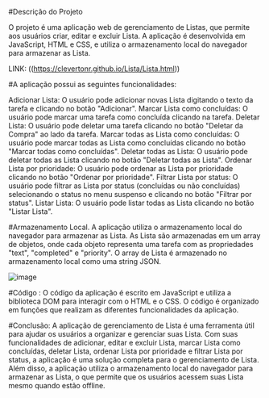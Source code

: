 #Descrição do Projeto

O projeto é uma aplicação web de gerenciamento de Listas, que permite aos usuários criar, editar e excluir Lista.
A aplicação é desenvolvida em JavaScript, HTML e CSS, e utiliza o armazenamento local do navegador para armazenar as Lista.

LINK: ((https://clevertonr.github.io/Lista/Lista.html))

#A aplicação possui as seguintes funcionalidades:

Adicionar Lista: O usuário pode adicionar novas Lista digitando o texto da tarefa e clicando no botão "Adicionar".
Marcar Lista como concluídas: O usuário pode marcar uma tarefa como concluída clicando na tarefa.
Deletar Lista: O usuário pode deletar uma tarefa clicando no botão "Deletar da Compra" ao lado da tarefa.
Marcar todas as Lista como concluídas: O usuário pode marcar todas as Lista como concluídas clicando no botão "Marcar todas como concluídas".
Deletar todas as Lista: O usuário pode deletar todas as Lista clicando no botão "Deletar todas as Lista".
Ordenar Lista por prioridade: O usuário pode ordenar as Lista por prioridade clicando no botão "Ordenar por prioridade".
Filtrar Lista por status: O usuário pode filtrar as Lista por status (concluídas ou não concluídas) selecionando o status no menu suspenso e clicando no botão "Filtrar por status".
Listar Lista: O usuário pode listar todas as Lista clicando no botão "Listar Lista".

#Armazenamento Local.
A aplicação utiliza o armazenamento local do navegador para armazenar as Lista. As Lista são armazenadas em um array de objetos, onde cada objeto representa uma tarefa com as propriedades "text", "completed" e "priority". O array de Lista é armazenado no armazenamento local como uma string JSON.

![image](https://github.com/user-attachments/assets/887ba9be-ae9e-415c-bfcb-0e8b1952e9a5)



#Código :
O código da aplicação é escrito em JavaScript e utiliza a biblioteca DOM para interagir com o HTML e o CSS. O código é organizado em funções que realizam as diferentes funcionalidades da aplicação.

#Conclusão:
A aplicação de gerenciamento de Lista é uma ferramenta útil para ajudar os usuários a organizar e gerenciar suas Lista.
Com suas funcionalidades de adicionar, editar e excluir Lista, marcar Lista como concluídas, deletar Lista, ordenar Lista por prioridade e filtrar Lista por status, a aplicação é uma solução completa para o gerenciamento de Lista.
Além disso, a aplicação utiliza o armazenamento local do navegador para armazenar as Lista, o que permite que os usuários acessem suas Lista mesmo quando estão offline.
